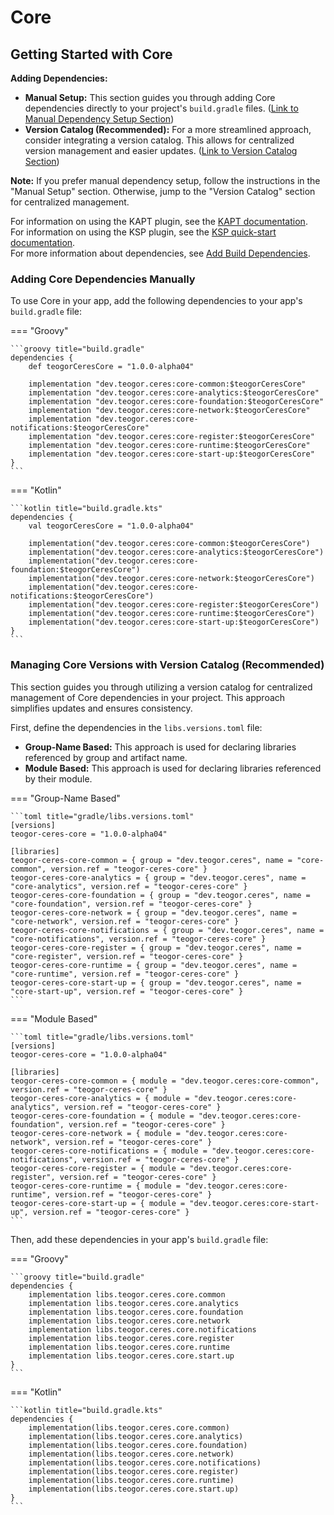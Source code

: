 # Core

[//]: # (REGION-DEPENDENCIES)

## Getting Started with Core

**Adding Dependencies:**

* **Manual Setup:**  This section guides you through adding Core dependencies directly to your project's `build.gradle` files. ([Link to Manual Dependency Setup Section](#adding-core-dependencies-manually))
* **Version Catalog (Recommended):** For a more streamlined approach, consider integrating a version catalog. This allows for centralized version management and easier updates. ([Link to Version Catalog Section](#managing-core-versions-with-version-catalog-recommended))

**Note:** If you prefer manual dependency setup, follow the instructions in the "Manual Setup" section. Otherwise, jump to the "Version Catalog" section for centralized management.

For information on using the KAPT plugin, see the [KAPT documentation](https://kotlinlang.org/docs/kapt.html).  
For information on using the KSP plugin, see the [KSP quick-start documentation](https://kotlinlang.org/docs/ksp-quickstart.html).  
For more information about dependencies, see [Add Build Dependencies](https://developer.android.com/studio/build/dependencies).  

### Adding Core Dependencies Manually

To use Core in your app, add the following dependencies to your app's `build.gradle` file:

=== "Groovy"

    ```groovy title="build.gradle"
    dependencies {
        def teogorCeresCore = "1.0.0-alpha04"
        
        implementation "dev.teogor.ceres:core-common:$teogorCeresCore"
        implementation "dev.teogor.ceres:core-analytics:$teogorCeresCore"
        implementation "dev.teogor.ceres:core-foundation:$teogorCeresCore"
        implementation "dev.teogor.ceres:core-network:$teogorCeresCore"
        implementation "dev.teogor.ceres:core-notifications:$teogorCeresCore"
        implementation "dev.teogor.ceres:core-register:$teogorCeresCore"
        implementation "dev.teogor.ceres:core-runtime:$teogorCeresCore"
        implementation "dev.teogor.ceres:core-start-up:$teogorCeresCore"
    }
    ```

=== "Kotlin"

    ```kotlin title="build.gradle.kts"
    dependencies {
        val teogorCeresCore = "1.0.0-alpha04"
        
        implementation("dev.teogor.ceres:core-common:$teogorCeresCore")
        implementation("dev.teogor.ceres:core-analytics:$teogorCeresCore")
        implementation("dev.teogor.ceres:core-foundation:$teogorCeresCore")
        implementation("dev.teogor.ceres:core-network:$teogorCeresCore")
        implementation("dev.teogor.ceres:core-notifications:$teogorCeresCore")
        implementation("dev.teogor.ceres:core-register:$teogorCeresCore")
        implementation("dev.teogor.ceres:core-runtime:$teogorCeresCore")
        implementation("dev.teogor.ceres:core-start-up:$teogorCeresCore")
    }
    ```

### Managing Core Versions with Version Catalog (Recommended)

This section guides you through utilizing a version catalog for centralized management of Core dependencies in your project. This approach simplifies updates and ensures consistency.

First, define the dependencies in the `libs.versions.toml` file:

- **Group-Name Based:** This approach is used for declaring libraries referenced by group and artifact name.
- **Module Based:** This approach is used for declaring libraries referenced by their module.

=== "Group-Name Based"

    ```toml title="gradle/libs.versions.toml"
    [versions]
    teogor-ceres-core = "1.0.0-alpha04"
    
    [libraries]
    teogor-ceres-core-common = { group = "dev.teogor.ceres", name = "core-common", version.ref = "teogor-ceres-core" }
    teogor-ceres-core-analytics = { group = "dev.teogor.ceres", name = "core-analytics", version.ref = "teogor-ceres-core" }
    teogor-ceres-core-foundation = { group = "dev.teogor.ceres", name = "core-foundation", version.ref = "teogor-ceres-core" }
    teogor-ceres-core-network = { group = "dev.teogor.ceres", name = "core-network", version.ref = "teogor-ceres-core" }
    teogor-ceres-core-notifications = { group = "dev.teogor.ceres", name = "core-notifications", version.ref = "teogor-ceres-core" }
    teogor-ceres-core-register = { group = "dev.teogor.ceres", name = "core-register", version.ref = "teogor-ceres-core" }
    teogor-ceres-core-runtime = { group = "dev.teogor.ceres", name = "core-runtime", version.ref = "teogor-ceres-core" }
    teogor-ceres-core-start-up = { group = "dev.teogor.ceres", name = "core-start-up", version.ref = "teogor-ceres-core" }
    ```

=== "Module Based"

    ```toml title="gradle/libs.versions.toml"
    [versions]
    teogor-ceres-core = "1.0.0-alpha04"
    
    [libraries]
    teogor-ceres-core-common = { module = "dev.teogor.ceres:core-common", version.ref = "teogor-ceres-core" }
    teogor-ceres-core-analytics = { module = "dev.teogor.ceres:core-analytics", version.ref = "teogor-ceres-core" }
    teogor-ceres-core-foundation = { module = "dev.teogor.ceres:core-foundation", version.ref = "teogor-ceres-core" }
    teogor-ceres-core-network = { module = "dev.teogor.ceres:core-network", version.ref = "teogor-ceres-core" }
    teogor-ceres-core-notifications = { module = "dev.teogor.ceres:core-notifications", version.ref = "teogor-ceres-core" }
    teogor-ceres-core-register = { module = "dev.teogor.ceres:core-register", version.ref = "teogor-ceres-core" }
    teogor-ceres-core-runtime = { module = "dev.teogor.ceres:core-runtime", version.ref = "teogor-ceres-core" }
    teogor-ceres-core-start-up = { module = "dev.teogor.ceres:core-start-up", version.ref = "teogor-ceres-core" }
    ```

Then, add these dependencies in your app's `build.gradle` file:

=== "Groovy"

    ```groovy title="build.gradle"
    dependencies {
        implementation libs.teogor.ceres.core.common
        implementation libs.teogor.ceres.core.analytics
        implementation libs.teogor.ceres.core.foundation
        implementation libs.teogor.ceres.core.network
        implementation libs.teogor.ceres.core.notifications
        implementation libs.teogor.ceres.core.register
        implementation libs.teogor.ceres.core.runtime
        implementation libs.teogor.ceres.core.start.up
    }
    ```

=== "Kotlin"

    ```kotlin title="build.gradle.kts"
    dependencies {
        implementation(libs.teogor.ceres.core.common)
        implementation(libs.teogor.ceres.core.analytics)
        implementation(libs.teogor.ceres.core.foundation)
        implementation(libs.teogor.ceres.core.network)
        implementation(libs.teogor.ceres.core.notifications)
        implementation(libs.teogor.ceres.core.register)
        implementation(libs.teogor.ceres.core.runtime)
        implementation(libs.teogor.ceres.core.start.up)
    }
    ```

[//]: # (REGION-DEPENDENCIES)

